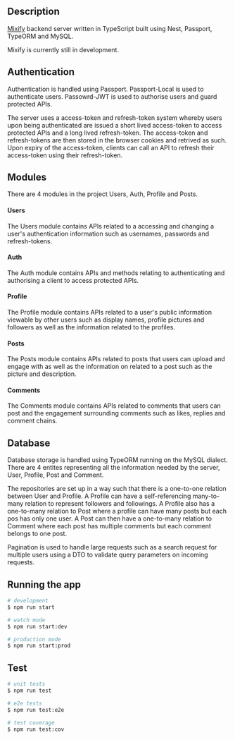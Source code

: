 ## Description

[Mixify](https://github.com/glemenneo/Mixify) backend server written in TypeScript built using Nest, Passport, TypeORM and MySQL.

Mixify is currently still in development.

## Authentication
Authentication is handled using Passport. Passport-Local is used to authenticate users. Passowrd-JWT is used to authorise users and guard protected APIs. 

The server uses a access-token and refresh-token system whereby users upon being authenticated are issued a short lived access-token to access protected APIs and a long lived refresh-token. The access-token and refresh-tokens are then stored in the browser cookies and retrived as such. Upon expiry of the access-token, clients can call an API to refresh their access-token using their refresh-token.

## Modules
There are 4 modules in the project Users, Auth, Profile and Posts. 

#### Users
The Users module contains APIs related to a accessing and changing a user's authentication information such as usernames, passwords and refresh-tokens. 

#### Auth
The Auth module contains APIs and methods relating to authenticating and authorising a client to access protected APIs.

#### Profile
The Profile module contains APIs related to a user's public information viewable by other users such as display names, profile pictures and followers as well as the information related to the profiles.

#### Posts
The Posts module contains APIs related to posts that users can upload and engage with as well as the information on related to a post such as the picture and description.

#### Comments
The Comments module contains APIs related to comments that users can post and the engagement surrounding comments such as likes, replies and comment chains.

## Database
Database storage is handled using TypeORM running on the MySQL dialect. There are 4 entites representing all the information needed by the server, User, Profile, Post and Comment. 

The repositories are set up in a way such that there is a one-to-one relation between User and Profile. A Profile can have a self-referencing many-to-many relation to represent followers and followings. A Profile also has a one-to-many relation to Post where a profile can have many posts but each pos has only one user. A Post can then have a one-to-many relation to Comment where each post has multiple comments but each comment belongs to one post.

Pagination is used to handle large requests such as a search request for multiple users using a DTO to validate query parameters on incoming requests.

## Running the app

```bash
# development
$ npm run start

# watch mode
$ npm run start:dev

# production mode
$ npm run start:prod
```

## Test

```bash
# unit tests
$ npm run test

# e2e tests
$ npm run test:e2e

# test coverage
$ npm run test:cov
```
